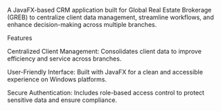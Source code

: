 A JavaFX-based CRM application built for Global Real Estate Brokerage (GREB) to centralize client data management, streamline workflows, and enhance decision-making across multiple branches.

Features

Centralized Client Management: Consolidates client data to improve efficiency and service across branches.

User-Friendly Interface: Built with JavaFX for a clean and accessible experience on Windows platforms.

Secure Authentication: Includes role-based access control to protect sensitive data and ensure compliance.
